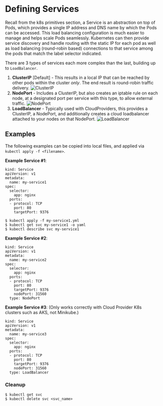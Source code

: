 # Defining Services

Recall from the k8s primitives section, a Service is an abstraction on top of Pods, which provides a single IP address and DNS name by which the Pods can be accessed. This load balancing configuration is much easier to manage and helps scale Pods seamlessly.
Kubernetes can then provide service discovery and handle routing with the static IP for each pod as well as load balancing (round-robin based) connections to that service among the pods that match the label selector indicated.

There are 3 types of services each more complex than the last, building up to `LoadBalancer`.

1. __ClusterIP__ [Default] - This results in a local IP that can be reached by other pods within the cluster _only_. The end result is round-robin traffic delivery.
![ClusterIP](img/service_-_clusterip.png)
2. __NodePort__ - Includes a ClusterIP, but also creates an iptable rule on each node, at a designated port per service with this type, to allow external traffic.
![NodePort](img/service_-_nodeport.png)
3. __LoadBalancer__ - Typically used with CloudProviders, this provides a ClusterIP, a NodePort, and additionally creates a cloud loadbalancer attached to your nodes on that NodePort.
![LoadBalancer](img/service_-_loadbalancer.png)

## Examples

The following examples can be copied into local files, and applied via `kubectl apply -f <filename>`.

__Example Service #1__:

```
kind: Service
apiVersion: v1
metadata:
  name: my-service1
spec:
  selector:
    app: nginx
  ports:
  - protocol: TCP
    port: 80
    targetPort: 9376
```

```
$ kubectl apply -f my-service1.yml
$ kubectl get svc my-service1 -o yaml
$ kubectl describe svc my-service1
```

__Example Service #2__:

```
kind: Service
apiVersion: v1
metadata:
  name: my-service2
spec:
  selector:
    app: nginx
  ports:
  - protocol: TCP
    port: 80
    targetPort: 9376
    nodePort: 31560
  type: NodePort
```

__Example Service #3__: (Only works correctly with Cloud Provider K8s clusters such as AKS, not Minikube.)

```
kind: Service
apiVersion: v1
metadata:
  name: my-service3
spec:
  selector:
    app: nginx
  ports:
  - protocol: TCP
    port: 80
    targetPort: 9376
    nodePort: 31560
  type: LoadBalancer
```

### Cleanup

```
$ kubectl get svc
$ kubectl delete svc <svc_name>
```

